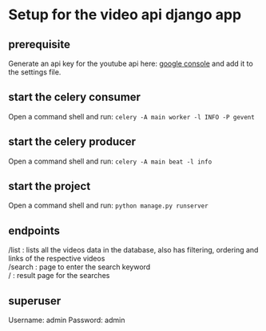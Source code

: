 # Setup for the video api django app

## prerequisite

Generate an api key for the youtube api here:
[google console](https://console.cloud.google.com/apis/api/youtube.googleapis.com/)
and add it to the settings file.

## start the celery consumer

Open a command shell and run:
`celery -A main worker -l INFO -P gevent`

## start the celery producer 

Open a command shell and run:
`celery -A main beat -l info`

## start the project

Open a command shell and run:
`python manage.py runserver`

## endpoints

/list : lists all the videos data in the database, also has filtering, ordering and links of the respective videos  
/search : page to enter the search keyword  
/ : result page for the searches  

## superuser

Username: admin
Password: admin
